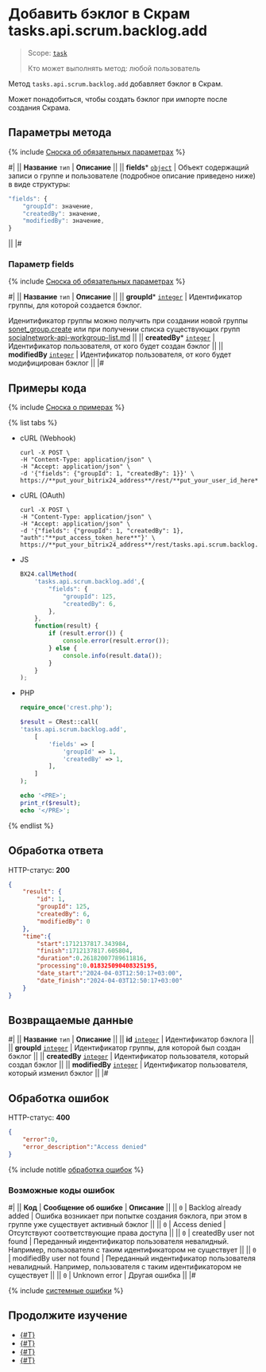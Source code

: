 # Добавить бэклог в Скрам tasks.api.scrum.backlog.add

> Scope: [`task`](../../../scopes/permissions.md)
>
> Кто может выполнять метод: любой пользователь

Метод `tasks.api.scrum.backlog.add` добавляет бэклог в Скрам.

Может понадобиться, чтобы создать бэклог при импорте после создания Скрама.

## Параметры метода

{% include [Сноска об обязательных параметрах](../../../../_includes/required.md) %}

#|
|| **Название**
`тип` | **Описание** ||
|| **fields***
[`object`](../../../data-types.md) | Объект содержащий записи о группе и пользователе (подробное описание приведено ниже) в виде структуры:

```js
"fields": {
    "groupId": значение,
    "createdBy": значение,
    "modifiedBy": значение,
}    
```
||
|#

### Параметр fields

{% include [Сноска об обязательных параметрах](../../../../_includes/required.md) %}

#|
|| **Название**
`тип` | **Описание** ||
|| **groupId***
[`integer`](../../../data-types.md) | Идентификатор группы, для которой создается бэклог.

Иденитификатор группы можно получить при создании новой группы [sonet_group.create](../../sonet-group-create.md) или при получении списка существующих групп [socialnetwork-api-workgroup-list.md](../../socialnetwork-api-workgroup-list.md) ||
|| **createdBy***
[`integer`](../../../data-types.md) | Идентификатор пользователя, от кого будет создан бэклог ||
|| **modifiedBy**
[`integer`](../../../data-types.md) | Идентификатор пользователя, от кого будет модифицирован бэклог ||
|#

## Примеры кода

{% include [Сноска о примерах](../../../../_includes/examples.md) %}

{% list tabs %}

- cURL (Webhook)

    ```http
    curl -X POST \
    -H "Content-Type: application/json" \
    -H "Accept: application/json" \
    -d '{"fields": {"groupId": 1, "createdBy": 1}}' \
    https://**put_your_bitrix24_address**/rest/**put_your_user_id_here**/**put_your_webbhook_here**/tasks.api.scrum.backlog.add
    ```

- cURL (OAuth)

    ```http
    curl -X POST \
    -H "Content-Type: application/json" \
    -H "Accept: application/json" \
    -d '{"fields": {"groupId": 1, "createdBy": 1}, "auth":"**put_access_token_here**"}' \
    https://**put_your_bitrix24_address**/rest/tasks.api.scrum.backlog.add
    ```

- JS

    ```js
    BX24.callMethod(
        'tasks.api.scrum.backlog.add',{
            "fields": {
                "groupId": 125,
                "createdBy": 6,
            },
        },
        function(result) {
            if (result.error()) {
                console.error(result.error());
            } else {
                console.info(result.data());
            }
        }
    );
    ```

- PHP

    ```php
    require_once('crest.php');

    $result = CRest::call(
    'tasks.api.scrum.backlog.add',
        [
            'fields' => [
                'groupId' => 1,
                'createdBy' => 1,
            ],
        ]
    );

    echo '<PRE>';
    print_r($result);
    echo '</PRE>';
    ```

{% endlist %}

## Обработка ответа

HTTP-статус: **200**

```json
{
    "result": {
        "id": 1,
        "groupId": 125,
        "createdBy": 6,
        "modifiedBy": 0
    },
    "time":{
        "start":1712137817.343984,
        "finish":1712137817.605804,
        "duration":0.26182007789611816,
        "processing":0.018325090408325195,
        "date_start":"2024-04-03T12:50:17+03:00",
        "date_finish":"2024-04-03T12:50:17+03:00"
    }
}
```

## Возвращаемые данные

#|
|| **Название**
`тип` | **Описание** ||
|| **id**
[`integer`](../../../data-types.md) | Идентификатор бэклога ||
|| **groupId**
[`integer`](../../../data-types.md) | Идентификатор группы, для которой был создан бэклог ||
|| **createdBy**
[`integer`](../../../data-types.md) | Идентификатор пользователя, который создал бэклог ||
|| **modifiedBy**
[`integer`](../../../data-types.md) | Идентификатор пользователя, который изменил бэклог ||
|#

## Обработка ошибок

HTTP-статус: **400**

```json
{
    "error":0,
    "error_description":"Access denied"
}
```
{% include notitle [обработка ошибок](../../../../_includes/error-info.md) %}

### Возможные коды ошибок

#|
|| **Код** | **Cообщение об ошибке** | **Описание** ||
|| `0` | Backlog already added | Ошибка возникает при попытке создания бэклога, при этом в группе уже сущеcтвует активный бэклог ||
|| `0` | Access denied | Отсутствуют соответствующие права доступа ||
|| `0` | createdBy user not found | Переданный индентификатор пользователя невалидный. Например, пользователя с таким идентификатором не существует ||
|| `0` | modifiedBy user not found | Переданный индентификатор пользователя невалидный. Например, пользователя с таким идентификатором не существует ||
|| `0` | Unknown error | Другая ошибка ||
|#

{% include [системные ошибки](../../../../_includes/system-errors.md) %}

## Продолжите изучение

- [{#T}](./tasks-api-scrum-backlog-update.md)
- [{#T}](./tasks-api-scrum-backlog-get.md)
- [{#T}](./tasks-api-scrum-backlog-delete.md)
- [{#T}](./tasks-api-scrum-backlog-get-fields.md)